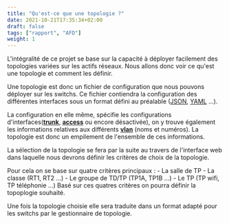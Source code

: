 ```yaml
---
title: "Qu'est-ce que une topologie ?"
date: 2021-10-21T17:35:34+02:00
draft: false
tags: ["rapport", "AFD"]
weight: 1
---
```


L'intégralité de  ce projet se base sur la capacité à déployer facilement des topologies variées sur les actifs réseaux. Nous allons donc voir ce qu'est une topologie et comment les définir.

Une topologie est donc un fichier de configuration que nous pouvons déployer sur les switchs. Ce fichier contiendra la configuration des différentes interfaces sous un format défini au préalable ([JSON](../word_index.fr.md/#json "extension de structure de fichier"), [YAML](../word_index.fr.md/#yaml "extension de structure de fichier") ...).

La configuration en elle même, spécifie les configurations d'interfaces(**[trunk](../word_index.fr.md/#trunk "mode de communication de port cisco" )**, **[access](../word_index.fr.md/#access "mode de communication de port cisco")** ou encore désactivée), on y trouve également les informations relatives aux différents **[vlan](../word_index.fr.md/#vlan "reseau virtuel crée dans un réseau pour connecter des équipements à différentes locations")** (noms et numéros).
La topologie est donc un empilement de l'ensemble de ces informations.

La sélection de la topologie se fera par la suite au travers de l'interface web dans laquelle nous devrons définir les critères de choix de la topologie.

Pour cela on se base sur quatre critères principaux :
    - La salle de TP
    - La classe (RT1, RT2 ...)
    - Le groupe de TD/TP (TP1A, TP1B ...)
    - Le TP (TP wifi, TP téléphonie ...)
Basé sur ces quatres critères on pourra définir la topoplogie souhaité.

Une fois la topologie choisie elle sera traduite dans un format adapté pour les switchs par le gestionnaire de topologie.
